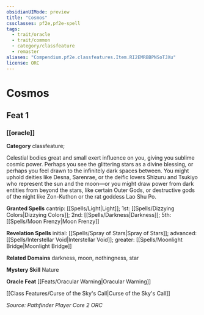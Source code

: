 ```yaml
---
obsidianUIMode: preview
title: "Cosmos"
cssclasses: pf2e,pf2e-spell
tags:
  - trait/oracle
  - trait/common
  - category/classfeature
  - remaster
aliases: "Compendium.pf2e.classfeatures.Item.RI2EMRBBPNSoTJXu"
license: ORC
---
```

# Cosmos
## Feat 1
### [[oracle]]

**Category** classfeature; 




Celestial bodies great and small exert influence on you, giving you sublime cosmic power. Perhaps you see the glittering stars as a divine blessing, or perhaps you feel drawn to the infinitely dark spaces between. You might uphold deities like Desna, Sarenrae, or the deific lovers Shizuru and Tsukiyo who represent the sun and the moon—or you might draw power from dark entities from beyond the stars, like certain Outer Gods, or destructive gods of the night like Zon-Kuthon or the rat goddess Lao Shu Po.

**Granted Spells** cantrip: [[Spells/Light|Light]]; 1st: [[Spells/Dizzying Colors|Dizzying Colors]]; 2nd: [[Spells/Darkness|Darkness]]; 5th: [[Spells/Moon Frenzy|Moon Frenzy]]

**Revelation Spells** initial: [[Spells/Spray of Stars|Spray of Stars]]; advanced: [[Spells/Interstellar Void|Interstellar Void]]; greater: [[Spells/Moonlight Bridge|Moonlight Bridge]]

**Related Domains** darkness, moon, nothingness, star

**Mystery Skill** Nature

**Oracle Feat** [[Feats/Oracular Warning|Oracular Warning]]

[[Class Features/Curse of the Sky's Call|Curse of the Sky's Call]]

*Source: Pathfinder Player Core 2*
*ORC*